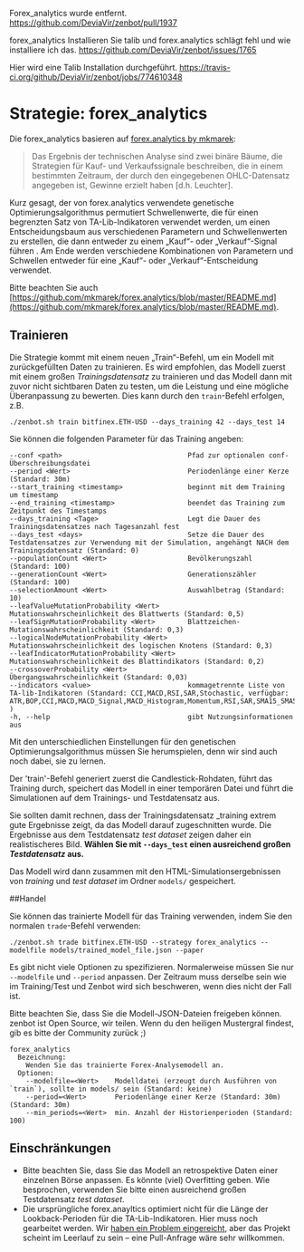 Forex_analytics wurde entfernt.
https://github.com/DeviaVir/zenbot/pull/1937

forex_analytics Installieren Sie talib und forex.analytics schlägt fehl und wie installiere ich das.
https://github.com/DeviaVir/zenbot/issues/1765

Hier wird eine Talib Installation durchgeführt. 
https://travis-ci.org/github/DeviaVir/zenbot/jobs/774610348


# Strategie: forex_analytics

Die forex_analytics basieren auf [forex.analytics by mkmarek](https://github.com/mkmarek/forex.analytics):

> Das Ergebnis der technischen Analyse sind zwei binäre Bäume, die Strategien für Kauf- und Verkaufssignale beschreiben, die in einem bestimmten Zeitraum, der durch den eingegebenen OHLC-Datensatz angegeben ist, Gewinne erzielt haben [d.h. Leuchter].

Kurz gesagt, der von forex.analytics verwendete genetische Optimierungsalgorithmus permutiert Schwellenwerte, die für einen begrenzten Satz von TA-Lib-Indikatoren verwendet werden, um einen Entscheidungsbaum aus verschiedenen Parametern und Schwellenwerten zu erstellen, die dann entweder zu einem „Kauf“- oder „Verkauf“-Signal führen . Am Ende werden verschiedene Kombinationen von Parametern und Schwellen entweder für eine „Kauf“- oder „Verkauf“-Entscheidung verwendet.

Bitte beachten Sie auch [https://github.com/mkmarek/forex.analytics/blob/master/README.md](https://github.com/mkmarek/forex.analytics/blob/master/README.md).

## Trainieren
Die Strategie kommt mit einem neuen „Train“-Befehl, um ein Modell mit zurückgefüllten Daten zu trainieren. Es wird empfohlen, das Modell zuerst mit einem großen _Trainingsdatensatz_ zu trainieren und das Modell dann mit zuvor nicht sichtbaren Daten zu testen, um die Leistung und eine mögliche Überanpassung zu bewerten. Dies kann durch den `train`-Befehl erfolgen, z.B.

`./zenbot.sh train bitfinex.ETH-USD --days_training 42 --days_test 14`

Sie können die folgenden Parameter für das Training angeben:

```
--conf <path>                               Pfad zur optionalen conf-Überschreibungsdatei
--period <Wert>                             Periodenlänge einer Kerze (Standard: 30m)
--start_training <timestamp>                beginnt mit dem Training um timestamp
--end_training <timestamp>                  beendet das Training zum Zeitpunkt des Timestamps
--days_training <Tage>                      Legt die Dauer des Trainingsdatensatzes nach Tagesanzahl fest
--days_test <days>                          Setze die Dauer des Testdatensatzes zur Verwendung mit der Simulation, angehängt NACH dem Trainingsdatensatz (Standard: 0)
--populationCount <Wert>                    Bevölkerungszahl (Standard: 100)
--generationCount <Wert>                    Generationszähler (Standard: 100)
--selectionAmount <Wert>                    Auswahlbetrag (Standard: 10)
--leafValueMutationProbability <Wert>       Mutationswahrscheinlichkeit des Blattwerts (Standard: 0,5)
--leafSignMutationProbability <Wert>        Blattzeichen-Mutationswahrscheinlichkeit (Standard: 0,3)
--logicalNodeMutationProbability <Wert>     Mutationswahrscheinlichkeit des logischen Knotens (Standard: 0,3)
--leafIndicatorMutationProbability <Wert>   Mutationswahrscheinlichkeit des Blattindikators (Standard: 0,2)
--crossoverProbability <Wert>               Übergangswahrscheinlichkeit (Standard: 0,03)
--indicators <value>                        kommagetrennte Liste von TA-lib-Indikatoren (Standard: CCI,MACD,RSI,SAR,Stochastic, verfügbar: ATR,BOP,CCI,MACD,MACD_Signal,MACD_Histogram,Momentum,RSI,SAR,SMA15_SMA50,Stochastic )
-h, --help                                  gibt Nutzungsinformationen aus
```

Mit den unterschiedlichen Einstellungen für den genetischen Optimierungsalgorithmus müssen Sie herumspielen, denn wir sind auch noch dabei, sie zu lernen.

Der 'train'-Befehl generiert zuerst die Candlestick-Rohdaten, führt das Training durch, speichert das Modell in einer temporären Datei und führt die Simulationen auf dem Trainings- und Testdatensatz aus.

Sie sollten damit rechnen, dass der Trainingsdatensatz _training extrem gute Ergebnisse zeigt, da das Modell darauf zugeschnitten wurde. Die Ergebnisse aus dem Testdatensatz _test dataset_ zeigen daher ein realistischeres Bild. **Wählen Sie mit `--days_test` einen ausreichend großen _Testdatensatz_ aus.**

Das Modell wird dann zusammen mit den HTML-Simulationsergebnissen von _training_ und _test dataset_ im Ordner `models/` gespeichert.

##Handel

Sie können das trainierte Modell für das Training verwenden, indem Sie den normalen `trade`-Befehl verwenden:

`./zenbot.sh trade bitfinex.ETH-USD --strategy forex_analytics --modelfile models/trained_model_file.json --paper`

Es gibt nicht viele Optionen zu spezifizieren. Normalerweise müssen Sie nur `--modelfile` und `--period` anpassen. Der Zeitraum muss derselbe sein wie im Training/Test und Zenbot wird sich beschweren, wenn dies nicht der Fall ist.

Bitte beachten Sie, dass Sie die Modell-JSON-Dateien freigeben können. zenbot ist Open Source, wir teilen. Wenn du den heiligen Mustergral findest, gib es bitte der Community zurück ;)

```
forex_analytics
  Bezeichnung:
    Wenden Sie das trainierte Forex-Analysemodell an.
  Optionen:
    --modelfile=<Wert>    Modelldatei (erzeugt durch Ausführen von `train`), sollte in models/ sein (Standard: keine)
    --period=<Wert>       Periodenlänge einer Kerze (Standard: 30m) (Standard: 30m)
    --min_periods=<Wert>  min. Anzahl der Historienperioden (Standard: 100)
```

## Einschränkungen

- Bitte beachten Sie, dass Sie das Modell an retrospektive Daten einer einzelnen Börse anpassen. Es könnte (viel) Overfitting geben. Wie besprochen, verwenden Sie bitte einen ausreichend großen Testdatensatz _test dataset_.
- Die ursprüngliche forex.anayltics optimiert nicht für die Länge der Lookback-Perioden für die TA-Lib-Indikatoren. Hier muss noch gearbeitet werden. Wir [haben ein Problem eingereicht](https://github.com/mkmarek/forex.analytics/issues/11), aber das Projekt scheint im Leerlauf zu sein – eine Pull-Anfrage wäre sehr willkommen.